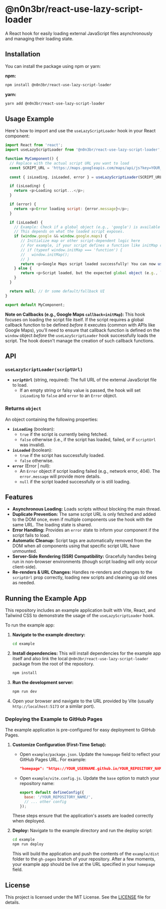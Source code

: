 # @n0n3br/react-use-lazy-script-loader

A React hook for easily loading external JavaScript files asynchronously and managing their loading state.

## Installation

You can install the package using npm or yarn:

**npm:**
```bash
npm install @n0n3br/react-use-lazy-script-loader
```

**yarn:**
```bash
yarn add @n0n3br/react-use-lazy-script-loader
```

## Usage Example

Here's how to import and use the `useLazyScriptLoader` hook in your React component:

```javascript
import React from 'react';
import useLazyScriptLoader from '@n0n3br/react-use-lazy-script-loader';

function MyComponent() {
  // Replace with the actual script URL you want to load
  const SCRIPT_URL = 'https://maps.googleapis.com/maps/api/js?key=YOUR_API_KEY&callback=initMap';
  
  const { isLoading, isLoaded, error } = useLazyScriptLoader(SCRIPT_URL);

  if (isLoading) {
    return <p>Loading script...</p>;
  }

  if (error) {
    return <p>Error loading script: {error.message}</p>;
  }

  if (isLoaded) {
    // Example: Check if a global object (e.g., 'google') is available
    // This depends on what the loaded script exposes.
    if (window.google && window.google.maps) {
       // Initialize map or other script-dependent logic here
       // For example, if your script defines a function like initMap on window:
       // if (typeof window.initMap === 'function') {
       //   window.initMap();
       // }
       return <p>Google Maps script loaded successfully! You can now use `window.google.maps`.</p>;
    } else {
       return <p>Script loaded, but the expected global object (e.g., `window.google`) was not found. Please check the script URL and its behavior.</p>;
    }
  }

  return null; // Or some default/fallback UI
}

export default MyComponent;
```

**Note on Callbacks (e.g., Google Maps `callback=initMap`):**
This hook focuses on loading the script file itself. If the script requires a global callback function to be defined *before* it executes (common with APIs like Google Maps), you'll need to ensure that callback function is defined on the `window` object *before* the `useLazyScriptLoader` hook successfully loads the script. The hook doesn't manage the creation of such callback functions.

## API

### `useLazyScriptLoader(scriptUrl)`

-   **`scriptUrl`** (string, required): The full URL of the external JavaScript file to load.
    -   If an empty string or falsy value is passed, the hook will set `isLoading` to `false` and `error` to an `Error` object.

### Returns `object`

An object containing the following properties:

-   **`isLoading`** (boolean):
    -   `true` if the script is currently being fetched.
    -   `false` otherwise (i.e., if the script has loaded, failed, or if `scriptUrl` was invalid).
-   **`isLoaded`** (boolean):
    -   `true` if the script has successfully loaded.
    -   `false` otherwise.
-   **`error`** (Error | null):
    -   An `Error` object if script loading failed (e.g., network error, 404). The `error.message` will provide more details.
    -   `null` if the script loaded successfully or is still loading.

## Features

-   **Asynchronous Loading:** Loads scripts without blocking the main thread.
-   **Duplicate Prevention:** The same script URL is only fetched and added to the DOM once, even if multiple components use the hook with the same URL. The loading state is shared.
-   **Error Handling:** Provides an `error` state to inform your component if the script fails to load.
-   **Automatic Cleanup:** Script tags are automatically removed from the DOM when all components using that specific script URL have unmounted.
-   **Server-Side Rendering (SSR) Compatibility:** Gracefully handles being run in non-browser environments (though script loading will only occur client-side).
-   **Re-renders & URL Changes:** Handles re-renders and changes to the `scriptUrl` prop correctly, loading new scripts and cleaning up old ones as needed.

## Running the Example App

This repository includes an example application built with Vite, React, and Tailwind CSS to demonstrate the usage of the `useLazyScriptLoader` hook.

To run the example app:

1.  **Navigate to the example directory:**
    ```bash
    cd example
    ```

2.  **Install dependencies:**
    This will install dependencies for the example app itself and also link the local `@n0n3br/react-use-lazy-script-loader` package from the root of the repository.
    ```bash
    npm install
    ```

3.  **Run the development server:**
    ```bash
    npm run dev
    ```

4.  Open your browser and navigate to the URL provided by Vite (usually `http://localhost:5173` or a similar port).

### Deploying the Example to GitHub Pages

The example application is pre-configured for easy deployment to GitHub Pages.

1.  **Customize Configuration (First-Time Setup):**
    *   Open `example/package.json`. Update the `homepage` field to reflect your GitHub Pages URL. For example:
        ```json
        "homepage": "https://YOUR_USERNAME.github.io/YOUR_REPOSITORY_NAME/"
        ```
    *   Open `example/vite.config.js`. Update the `base` option to match your repository name:
        ```javascript
        export default defineConfig({
          base: '/YOUR_REPOSITORY_NAME/', 
          // ... other config
        });
        ```
    These steps ensure that the application's assets are loaded correctly when deployed.

2.  **Deploy:**
    Navigate to the example directory and run the deploy script:
    ```bash
    cd example
    npm run deploy
    ```
    This will build the application and push the contents of the `example/dist` folder to the `gh-pages` branch of your repository. After a few moments, your example app should be live at the URL specified in your `homepage` field.

## License

This project is licensed under the MIT License. See the [LICENSE](./LICENSE) file for details.
```
